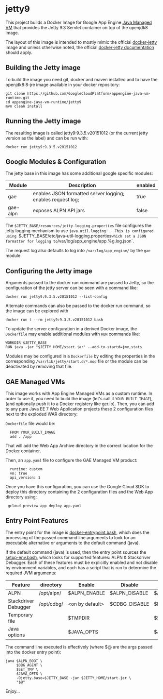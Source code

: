 jetty9
=========

This project builds a Docker Image for 
Google App Engine [Java Managed VM](https://cloud.google.com/appengine/docs/managed-vms/)
that provides the Jetty 9.3 Servlet container on top of the openjdk8 image.

The layout of this image is intended to mostly mimic the official 
[docker-jetty](https://github.com/appropriate/docker-jetty) image and unless otherwise noted,
the official [docker-jetty documentation](https://github.com/docker-library/docs/tree/master/jetty)
should apply.

## Building the Jetty image
To build the image you need git, docker and maven installed and to have the openjdk8:8-jre
image available in your docker repository:
```console
git clone https://github.com/GoogleCloudPlatform/appengine-java-vm-runtime.git
cd appengine-java-vm-runtime/jetty9
mvn clean install
```

## Running the Jetty image
The resulting image is called jetty9:9.3.5.v20151012 (or the current jetty version as the label) 
and can be run with:
```console
docker run jetty9:9.3.5.v20151012
```
## Google Modules & Configuration
The jetty base in this image has some additional google specific modules:

Module | Description | enabled
-------|-------------|------- 
 gae   | enables JSON formatted server logging; enables request log; | true  
 gae-alpn | exposes ALPN API jars | false

The `$JETTY_BASE/resources/jetty-logging.properties` file configures the
jetty logging mechanism to use `java.util.logging'.  This is configured
using `$JETTY_BASE/etc/java-util-logging.properties` which set a JSON formatter
for logging to `/var/log/app_engine/app.%g.log.json`.  

The request log also defaults to log into `/var/log/app_engine/` by the 
`gae` module

## Configuring the Jetty image
Arguments passed to the docker run command are passed to Jetty, so the 
configuration of the jetty server can be seen with a command like:
```console
docker run jetty9:9.3.5.v20151012 --list-config
```

Alternate commands can also be passed to the docker run command, so the
image can be explored with 
```console
docker run t --rm jetty9:9.3.5.v20151012 bash
```

To update the server configuration in a derived Docker image, the `Dockerfile` may
enable additional modules with `RUN` commands like:
```
WORKDIR $JETTY_BASE
RUN java -jar "$JETTY_HOME/start.jar" --add-to-startd=jmx,stats
```
Modules may be configured in a `Dockerfile` by editing the properties in the corresponding `/var/lib/jetty/start.d/*.mod` file or the module can be deactivated by removing that file.

## GAE Managed VMs
This image works with App Engine Managed VMs as a custom runtime.
In order to use it, you need to build the image (let's call it `YOUR_BUILT_IMAGE`), (and optionally push it to a Docker registery like gcr.io). Then, you can add to any pure Java EE 7 Web Application projects these 2 configuration files next to the exploded WAR directory:

`Dockerfile` file would be:
      
      FROM YOUR_BUILT_IMAGE
      add . /app
      
That will add the Web App Archive directory in the correct location for the Docker container.

Then, an `app.yaml` file to configure the GAE Managed VM product:

      runtime: custom
      vm: true
      api_version: 1
      
Once you have this configuration, you can use the Google Cloud SDK to deploy this directory containing the 2 configuration files and the Web App directory using:

     gcloud preview app deploy app.yaml
     

## Entry Point Features
The entry point for the image is [docker-entrypoint.bash](https://github.com/GoogleCloudPlatform/appengine-java-vm-runtime/blob/master/jetty9/src/main/docker/docker-entrypoint.bash), which does the processing of the passed command line arguments to look for an executable alternative or arguments to the default command (java).

If the default command (java) is used, then the entry point sources the [setup-env.bash](https://github.com/GoogleCloudPlatform/appengine-java-vm-runtime/blob/master/openjdk8/src/main/docker/setup-env.bash), which looks for supported features: ALPN & Stackdriver Debugger.  Each of these features must be explicitly enabled and not disable by environment variables, and each has a script that is run to determine the required JVM arguments:

| Feature              | directory    | Enable            | Disable        | JVM args      |
|----------------------|--------------|-------------------|----------------|---------------|
| ALPN                 | /opt/alpn/   | $ALPN_ENABLE      | $ALPN_DISABLE  | $ALPN_BOOT    |
| Stackdriver Debugger | /opt/cdbg/   | \<on by default\> | $CDBG_DISABLE  | $DBG_AGENT    |
| Temporary file       |              | $TMPDIR           |                | $SET_TMP      |
| Java options         |              | $JAVA_OPTS        |                | $JAVA_OPTS    |

The command line executed is effectively (where $@ are the args passed into the 
docker entry point):
```
java $ALPN_BOOT \
     $DBG_AGENT \
     $SET_TMP \
     $JAVA_OPTS \
     -Djetty.base=$JETTY_BASE -jar $JETTY_HOME/start.jar \
     "$@"
```





Enjoy...

